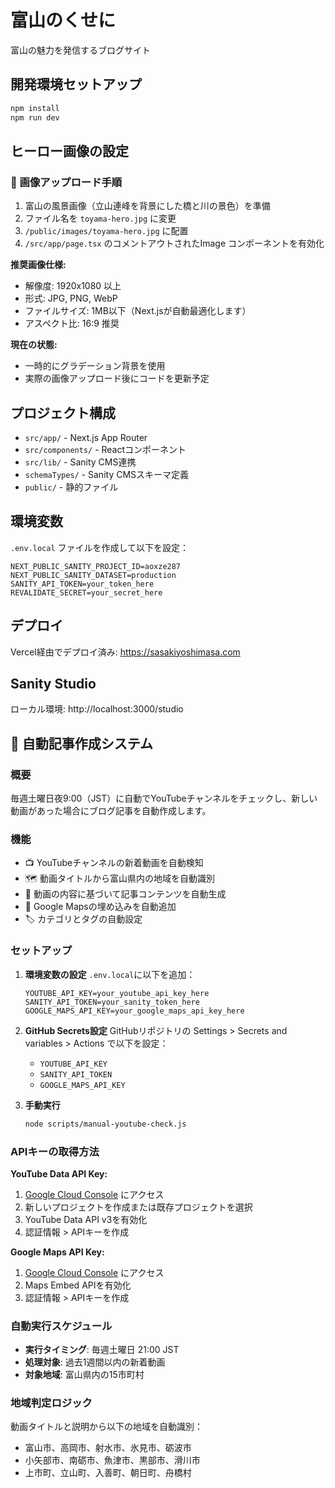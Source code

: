 # 富山のくせに

富山の魅力を発信するブログサイト

## 開発環境セットアップ

```bash
npm install
npm run dev
```

## ヒーロー画像の設定

### 📸 画像アップロード手順

1. 富山の風景画像（立山連峰を背景にした橋と川の景色）を準備
2. ファイル名を `toyama-hero.jpg` に変更
3. `/public/images/toyama-hero.jpg` に配置
4. `/src/app/page.tsx` のコメントアウトされたImage コンポーネントを有効化

**推奨画像仕様:**
- 解像度: 1920x1080 以上
- 形式: JPG, PNG, WebP
- ファイルサイズ: 1MB以下（Next.jsが自動最適化します）
- アスペクト比: 16:9 推奨

**現在の状態:**
- 一時的にグラデーション背景を使用
- 実際の画像アップロード後にコードを更新予定

## プロジェクト構成

- `src/app/` - Next.js App Router
- `src/components/` - Reactコンポーネント
- `src/lib/` - Sanity CMS連携
- `schemaTypes/` - Sanity CMSスキーマ定義
- `public/` - 静的ファイル

## 環境変数

`.env.local` ファイルを作成して以下を設定：

```
NEXT_PUBLIC_SANITY_PROJECT_ID=aoxze287
NEXT_PUBLIC_SANITY_DATASET=production
SANITY_API_TOKEN=your_token_here
REVALIDATE_SECRET=your_secret_here
```

## デプロイ

Vercel経由でデプロイ済み: https://sasakiyoshimasa.com

## Sanity Studio

ローカル環境: http://localhost:3000/studio

## 🤖 自動記事作成システム

### 概要
毎週土曜日夜9:00（JST）に自動でYouTubeチャンネルをチェックし、新しい動画があった場合にブログ記事を自動作成します。

### 機能
- 📺 YouTubeチャンネルの新着動画を自動検知
- 🗺️ 動画タイトルから富山県内の地域を自動識別
- 📝 動画の内容に基づいて記事コンテンツを自動生成
- 🗾 Google Mapsの埋め込みを自動追加
- 🏷️ カテゴリとタグの自動設定

### セットアップ

1. **環境変数の設定**
   `.env.local`に以下を追加：
   ```
   YOUTUBE_API_KEY=your_youtube_api_key_here
   SANITY_API_TOKEN=your_sanity_token_here
   GOOGLE_MAPS_API_KEY=your_google_maps_api_key_here
   ```

2. **GitHub Secrets設定**
   GitHubリポジトリの Settings > Secrets and variables > Actions で以下を設定：
   - `YOUTUBE_API_KEY`
   - `SANITY_API_TOKEN` 
   - `GOOGLE_MAPS_API_KEY`

3. **手動実行**
   ```bash
   node scripts/manual-youtube-check.js
   ```

### APIキーの取得方法

**YouTube Data API Key:**
1. [Google Cloud Console](https://console.developers.google.com) にアクセス
2. 新しいプロジェクトを作成または既存プロジェクトを選択
3. YouTube Data API v3を有効化
4. 認証情報 > APIキーを作成

**Google Maps API Key:**
1. [Google Cloud Console](https://console.cloud.google.com) にアクセス
2. Maps Embed APIを有効化
3. 認証情報 > APIキーを作成

### 自動実行スケジュール
- **実行タイミング**: 毎週土曜日 21:00 JST
- **処理対象**: 過去1週間以内の新着動画
- **対象地域**: 富山県内の15市町村

### 地域判定ロジック
動画タイトルと説明から以下の地域を自動識別：
- 富山市、高岡市、射水市、氷見市、砺波市
- 小矢部市、南砺市、魚津市、黒部市、滑川市
- 上市町、立山町、入善町、朝日町、舟橋村